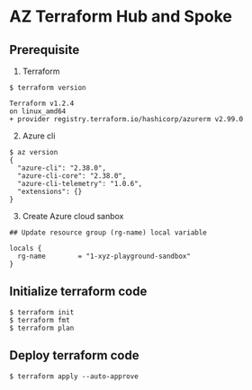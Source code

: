 # AZ Terraform Hub and Spoke

## Prerequisite
1. Terraform
```
$ terraform version

Terraform v1.2.4
on linux_amd64
+ provider registry.terraform.io/hashicorp/azurerm v2.99.0
```
2. Azure cli
```
$ az version
{
  "azure-cli": "2.38.0",
  "azure-cli-core": "2.38.0",
  "azure-cli-telemetry": "1.0.6",
  "extensions": {}
}
```

3. Create Azure cloud sanbox
```
## Update resource group (rg-name) local variable

locals {
  rg-name        = "1-xyz-playground-sandbox"
}
```

## Initialize terraform code
```
$ terraform init
$ terraform fmt
$ terraform plan
```

## Deploy terraform code
```
$ terraform apply --auto-approve
```